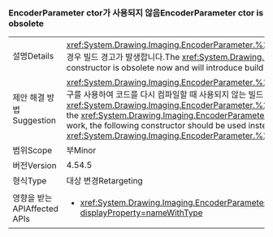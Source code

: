 ### <a name="encoderparameter-ctor-is-obsolete"></a><span data-ttu-id="75d16-101">EncoderParameter ctor가 사용되지 않음</span><span class="sxs-lookup"><span data-stu-id="75d16-101">EncoderParameter ctor is obsolete</span></span>

|   |   |
|---|---|
|<span data-ttu-id="75d16-102">설명</span><span class="sxs-lookup"><span data-stu-id="75d16-102">Details</span></span>|<span data-ttu-id="75d16-103"><xref:System.Drawing.Imaging.EncoderParameter.%23ctor(System.Drawing.Imaging.Encoder,System.Int32,System.Int32,System.Int32,System.Int32)> 생성자는 이제 사용되지 않으며 사용하는 경우 빌드 경고가 발생합니다.</span><span class="sxs-lookup"><span data-stu-id="75d16-103">The <xref:System.Drawing.Imaging.EncoderParameter.%23ctor(System.Drawing.Imaging.Encoder,System.Int32,System.Int32,System.Int32,System.Int32)> constructor is obsolete now and will introduce build warnings if used.</span></span>|
|<span data-ttu-id="75d16-104">제안 해결 방법</span><span class="sxs-lookup"><span data-stu-id="75d16-104">Suggestion</span></span>|<span data-ttu-id="75d16-105"><xref:System.Drawing.Imaging.EncoderParameter.%23ctor(System.Drawing.Imaging.Encoder,System.Int32,System.Int32,System.Int32,System.Int32)> 생성자가 계속 작동하지만 .NET 4.5 도구를 사용하여 코드를 다시 컴파일할 때 사용되지 않는 빌드 경고를 방지하려면 다음 생성자를 대신 사용해야 합니다. <xref:System.Drawing.Imaging.EncoderParameter.%23ctor(System.Drawing.Imaging.Encoder,System.Int32,System.Drawing.Imaging.EncoderParameterValueType,System.IntPtr)></span><span class="sxs-lookup"><span data-stu-id="75d16-105">Although the <xref:System.Drawing.Imaging.EncoderParameter.%23ctor(System.Drawing.Imaging.Encoder,System.Int32,System.Int32,System.Int32,System.Int32)>constructor will continue to work, the following constructor should be used instead to avoid the obsolete build warning when re-compiling code with .NET 4.5 tools: <xref:System.Drawing.Imaging.EncoderParameter.%23ctor(System.Drawing.Imaging.Encoder,System.Int32,System.Drawing.Imaging.EncoderParameterValueType,System.IntPtr)>.</span></span>|
|<span data-ttu-id="75d16-106">범위</span><span class="sxs-lookup"><span data-stu-id="75d16-106">Scope</span></span>|<span data-ttu-id="75d16-107">부</span><span class="sxs-lookup"><span data-stu-id="75d16-107">Minor</span></span>|
|<span data-ttu-id="75d16-108">버전</span><span class="sxs-lookup"><span data-stu-id="75d16-108">Version</span></span>|<span data-ttu-id="75d16-109">4.5</span><span class="sxs-lookup"><span data-stu-id="75d16-109">4.5</span></span>|
|<span data-ttu-id="75d16-110">형식</span><span class="sxs-lookup"><span data-stu-id="75d16-110">Type</span></span>|<span data-ttu-id="75d16-111">대상 변경</span><span class="sxs-lookup"><span data-stu-id="75d16-111">Retargeting</span></span>|
|<span data-ttu-id="75d16-112">영향을 받는 API</span><span class="sxs-lookup"><span data-stu-id="75d16-112">Affected APIs</span></span>|<ul><li><xref:System.Drawing.Imaging.EncoderParameter.%23ctor(System.Drawing.Imaging.Encoder,System.Int32,System.Int32,System.Int32,System.Int32)?displayProperty=nameWithType></li></ul>|

